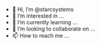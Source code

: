 - 👋 Hi, I’m @starcsystems
- 👀 I’m interested in ...
- 🌱 I’m currently learning ...
- 💞️ I’m looking to collaborate on ...
- 📫 How to reach me ...

<!---
starcsystems/starcsystems is a ✨ special ✨ repository because its `README.md` (this file) appears on your GitHub profile.
You can click the Preview link to take a look at your changes.
--->
